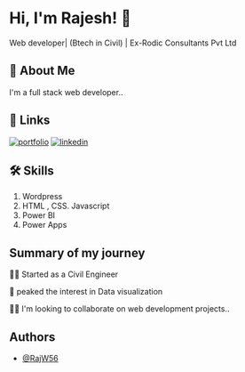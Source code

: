 
# Hi, I'm Rajesh! 👋

Web developer| (Btech in Civil) | Ex-Rodic Consultants Pvt Ltd

## 🚀 About Me
I'm a full stack web developer..



## 🔗 Links
[![portfolio](https://img.shields.io/badge/my_portfolio-000?style=for-the-badge&logo=ko-fi&logoColor=white)](https://github.com/RajW56/rajw56)
[![linkedin](https://img.shields.io/badge/linkedin-0A66C2?style=for-the-badge&logo=linkedin&logoColor=white)](https://www.linkedin.com/in/rajesh-wagh-b1257b194/)



## 🛠 Skills
1. Wordpress
2. HTML , CSS. Javascript
3. Power BI
4. Power Apps


## Summary of my journey
👩‍💻 Started as a Civil Engineer

🧠 peaked the interest in Data visualization

👯‍♀️ I'm looking to collaborate on web development projects..




## Authors

- [@RajW56](https://www.github.com/Rajw56)

